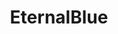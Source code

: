 ---
layout: tag-list
type: tag
title: EternalBlue
slug: EternalBlue
category: Tag
sidebar: false
description: >
    Este exploit aprovecha la vulnerabilidad crítica (MS-17-010) presente en sistemas Microsoft. 
    
---